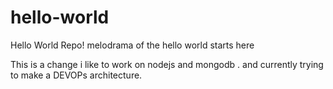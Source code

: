 # hello-world
Hello World Repo! melodrama of the hello world starts here

This is a change i like to work on nodejs and mongodb . and currently trying to make a DEVOPs architecture.

